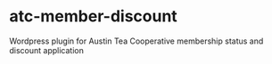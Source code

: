 # atc-member-discount
Wordpress plugin for Austin Tea Cooperative membership status and discount application
